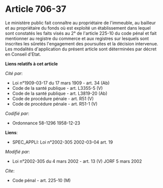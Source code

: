 # Article 706-37

Le ministère public fait connaître au propriétaire de l'immeuble, au bailleur et au propriétaire du fonds où est exploité un
établissement dans lequel sont constatés les faits visés au 2° de l'article 225-10 du code pénal et fait mentionner au
registre du commerce et aux registres sur lesquels sont inscrites les sûretés l'engagement des poursuites et la décision
intervenue. Les modalités d'application du présent article sont déterminées par décret en Conseil d'Etat.

**Liens relatifs à cet article**

_Cité par_:

  - Loi n°1909-03-17 du 17 mars 1909 - art. 34 (Ab)
  - Code de la santé publique - art. L3355-5 (V)
  - Code de la santé publique - art. L3819-20 (Ab)
  - Code de procédure pénale - art. R51 (V)
  - Code de procédure pénale - art. R51-1 (V)

_Codifié par_:

  - Ordonnance 58-1296 1958-12-23

**Liens**:

  - SPEC_APPLI: Loi n°2002-305 2002-03-04 art. 19

_Modifié par_:

  - Loi n°2002-305 du 4 mars 2002 - art. 13 (V) JORF 5 mars 2002

_Cite_:

  - Code pénal - art. 225-10 (M)
